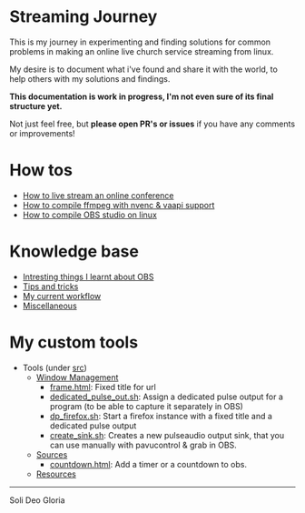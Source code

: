 # Streaming Journey

This is my journey in experimenting and finding solutions for common problems in 
making an online live church service streaming from linux.

My desire is to document what i've found and share it with the world,
to help others with my solutions and findings.

**This documentation is work in progress, I'm not even sure of its final structure yet.**

Not just feel free, but **please open PR's or issues** if you have any comments or improvements!

# How tos
 * [How to live stream an online conference](https://github.com/KopiasCsaba/StreamFixerBrowserExtension)
 * [How to compile ffmpeg with nvenc & vaapi support](docs/howtos/ffmpeg.md)
 * [How to compile OBS studio on linux](docs/howtos/compile_obs.md)
 
# Knowledge base
 * [Intresting things I learnt about OBS](docs/obs.md)
 * [Tips and tricks](docs/tips_and_tricks.md)
 * [My current workflow](docs/state_of_the_art.md)
 * [Miscellaneous](docs/misc.md)
 
# My custom tools

 * Tools (under [src](src))
    * [Window Management](docs/tools/windowmanagement/index.md)
        * [frame.html](docs/tools/windowmanagement/frame.html.md): Fixed title for url 
        * [dedicated_pulse_out.sh](docs/tools/windowmanagement/dedicated_pulse_out.sh.md): Assign a dedicated pulse output for a program (to be able to capture it separately in OBS) 
        * [dp_firefox.sh](docs/tools/windowmanagement/dp_firefox.sh.md): Start a firefox instance with a fixed title and a dedicated pulse output        
        * [create_sink.sh](docs/tools/windowmanagement/create_sink.sh.md): Creates a new pulseaudio output sink, that you can use manually with pavucontrol & grab in OBS.        
    * [Sources](docs/tools/sources/index.md)
        * [countdown.html](docs/tools/sources/countdown.html.md): Add a timer or a countdown to obs. 
    * [Resources](resources)

 


---- 
Soli Deo Gloria